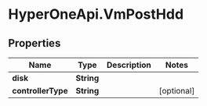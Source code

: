 # HyperOneApi.VmPostHdd

## Properties

Name | Type | Description | Notes
------------ | ------------- | ------------- | -------------
**disk** | **String** |  | 
**controllerType** | **String** |  | [optional] 


